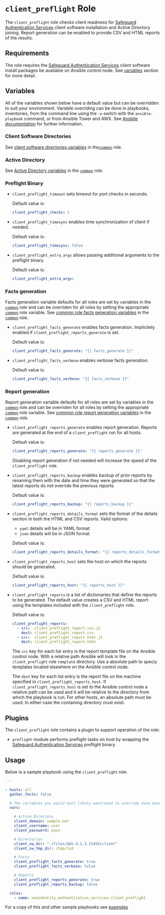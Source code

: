 # `client_preflight` Role

The `client_preflight` role checks client readiness for [Safeguard Authentication Services](https://www.oneidentity.com/products/authentication-services/) client software installation and Active Directory joining.  Report generation can be enabled to provide CSV and HTML reports of the results.

## Requirements

The role requires the [Safeguard Authentication Services](https://www.oneidentity.com/products/authentication-services/) client software install packages be available on Ansible control node.  See [variables](#variables) section for more detail.

## Variables

All of the variables shown below have a default value but can be overridden to suit your environment.  Variable overriding can be done in playbooks, inventories, from the command line using the `-e` switch with the `ansible-playbook` command, or from Ansible Tower and AWX.  See [Ansbile documentation](https://docs.ansible.com/ansible/latest/user_guide/playbooks_variables.html) for further information. 

### Client Software Directories

See [client software directories variables](../common/README.md#client-software-directories) in the[`common`](../common/README.md) role.

### Active Directory

See [Active Directory variables](../common/README.md#active-directory) in the [`common`](../common/README.md) role.

### Preflight Binary

* `client_preflight_timeout` sets timeout for port checks in seconds.

    Default value is: 
    ```yaml
    client_preflight_checks: 5
    ```

* `client_preflight_timesync` enables time synchronization of client if needed.

    Default value is: 
    ```yaml
    client_preflight_timesync: false
    ```

* `client_preflight_extra_args` allows passing additional arguments to the preflight binary.

    Default value is: 
    ```yaml
    client_preflight_extra_args:
    ```

### Facts generation

Facts generation variable defaults for all roles are set by variables in the [`common`](../common/README.md) role and can be overriden for all roles by setting the appropriate [`common`](../common/README.md) role variable.  See [common role facts generation variables](../common/README.md#facts-generation) in the [`common`](../common/README.md) role.

* `client_preflight_facts_generate` enables facts generation.  Implicitely enabled if `client_preflight_reports_generate` is set.

    Default value is: 
    ```yaml
    client_preflight_facts_generate: "{{ facts_generate }}"
    ```

* `client_preflight_facts_verbose` enables verbose facts generation.

    Default value is: 
    ```yaml
    client_preflight_facts_verbose: "{{ facts_verbose }}"
    ```

### Report generation

Report generation variable defaults for all roles are set by variables in the [`common`](../common/README.md) role and can be overriden for all roles by setting the appropriate [`common`](../common/README.md) role variable.  See [common role report generation variables](../common/README.md#report-generation) in the [`common`](../common/README.md) role.

* `client_preflight_reports_generate` enables report generation.  Reports are generated at the end of a `client_preflight` run for all hosts.

    Default value is: 
    ```yaml
    client_preflight_reports_generate: "{{ reports_generate }}"
    ```

  Disabling report generation if not needed will increase the speed of the `client_preflight` role.

* `client_preflight_reports_backup` enables backup of prior reports by renaming them with the date and time they were generated so that the latest reports do not override the previous reports.

    Default value is: 
    ```yaml
    client_preflight_reports_backup: "{{ reports_backup }}"

    ```

* `client_preflight_reports_details_format` sets the format of the details section in both the HTML and CSV reports.  Valid options:
    * `yaml` details will be in YAML format
    * `json` details will be in JSON format

    Default value is: 
    ```yaml
    client_preflight_reports_details_format: "{{ reports_details_format }}"

    ```

* `client_preflight_reports_host` sets the host on which the reports should be generated. 

    Default value is: 
    ```yaml
    client_preflight_reports_host: "{{ reports_host }}"
    ```

* `client_preflight_reports` is a list of dictionaries that define the reports to be generated.  The default value creates a CSV and HTML report using the templates included with the `client_preflight` role.

  Default value is:
    ```yaml
    client_preflight_reports: 
      - src:  client_preflight_report.csv.j2   
        dest: client_preflight_report.csv
      - src:  client_preflight_report.html.j2
        dest: client_preflight_report.html
    ```
  
  The `src` key for each list entry is the report template file on the Ansible control node.  With a relative path Ansible will look in the `client_preflight` role `template` directory.  Use a absolute path to speciy templates located elsewhere on the Ansible control node.

  The `dest` key for each list entry is the report file on the machine specified in `client_preflight_reports_host`.  If `client_preflight_reports_host` is set to the Ansible control node a relative path can be used and it will be relative to the directory from which the playbook is run.  For other hosts, an absolute path must be used.  In either case the containing directory must exist.

## Plugins

The `client_preflight` role contains a plugin to support operation of the role:

* `preflight` module performs preflight tasks on host by wrapping the [Safeguard Authentication Services](https://www.oneidentity.com/products/authentication-services/) preflight binary.

## Usage

Below is a sample playbook using the `client_preflight` role.

```yaml
---

- hosts: all 
  gather_facts: false

  # The variables you would most likely want/need to override have been included
  vars:

    # Active Directory
    client_domain: sample.net
    client_username: user
    client_password: pass

    # Directories
    client_sw_dir: "./files/QAS-4.2.3.25456/client"
    client_sw_tmp_dir: /tmp/1id

    # Facts
    client_preflight_facts_generate: true
    client_preflight_facts_verbose: false

    # Reports
    client_preflight_reports_generate: true
    client_preflight_reports_backup: false 

  roles:
    - name: oneidentity.authentication_services.client_preflight
```

For a copy of this and other sample playbooks see [examples](../../examples/README.md)

